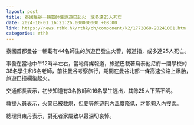 ```yaml
---
layout: post
title: 泰國曼谷一輛載師生旅遊巴起火　或多達25人死亡
date: 2024-10-01 16:21:26.000000000 +08:00
link: https://news.rthk.hk/rthk/ch/component/k2/1772868-20241001.htm
categories: rthk
---
```


泰國首都曼谷一輛載有44名師生的旅遊巴發生火警，報道指，或多達25人死亡。

事發在當地中午12時半左右，當地傳媒報道，旅遊巴載著烏泰他尼府一間學校的38名學生和6名老師，前往曼谷考察旅行，期間在曼谷北部一條高速公路上爆胎，旅遊巴撞欄後起火。

交通部長表示，初步知道有3名教師和16名學生逃出，其餘25人下落不明。

救援人員表示，火警已被救熄，但要等旅遊巴內溫度降低，才能夠入內搜索。

總理貝東丹表示，對死者家屬致以最深切哀悼。

